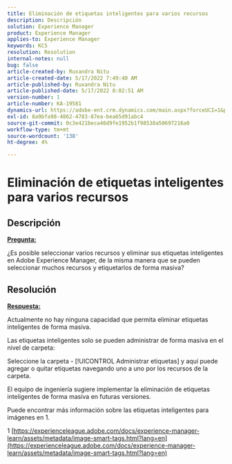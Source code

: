 ```yaml
---
title: Eliminación de etiquetas inteligentes para varios recursos
description: Descripción
solution: Experience Manager
product: Experience Manager
applies-to: Experience Manager
keywords: KCS
resolution: Resolution
internal-notes: null
bug: false
article-created-by: Ruxandra Nitu
article-created-date: 5/17/2022 7:49:40 AM
article-published-by: Ruxandra Nitu
article-published-date: 5/17/2022 8:02:51 AM
version-number: 1
article-number: KA-19581
dynamics-url: https://adobe-ent.crm.dynamics.com/main.aspx?forceUCI=1&pagetype=entityrecord&etn=knowledgearticle&id=a4e0f7e1-b5d5-ec11-a7b5-000d3a37750e
exl-id: 8a9bfa98-4862-4783-87ea-bea65d91abc4
source-git-commit: 0c3e421beca46d9fe1952b1f98538a50697216a0
workflow-type: tm+mt
source-wordcount: '138'
ht-degree: 4%

---
```


# Eliminación de etiquetas inteligentes para varios recursos

## Descripción

<u><b>Pregunta:</b></u>

¿Es posible seleccionar varios recursos y eliminar sus etiquetas inteligentes en Adobe Experience Manager, de la misma manera que se pueden seleccionar muchos recursos y etiquetarlos de forma masiva?

## Resolución


<u><b>Respuesta:</b></u>

Actualmente no hay ninguna capacidad que permita eliminar etiquetas inteligentes de forma masiva.

Las etiquetas inteligentes solo se pueden administrar de forma masiva en el nivel de carpeta:

Seleccione la carpeta - [!UICONTROL Administrar etiquetas] y aquí puede agregar o quitar etiquetas navegando uno a uno por los recursos de la carpeta.

El equipo de ingeniería sugiere implementar la eliminación de etiquetas inteligentes de forma masiva en futuras versiones.

Puede encontrar más información sobre las etiquetas inteligentes para imágenes en 1.







1 [https://experienceleague.adobe.com/docs/experience-manager-learn/assets/metadata/image-smart-tags.html?lang=en](https://experienceleague.adobe.com/docs/experience-manager-learn/assets/metadata/image-smart-tags.html?lang=en)
